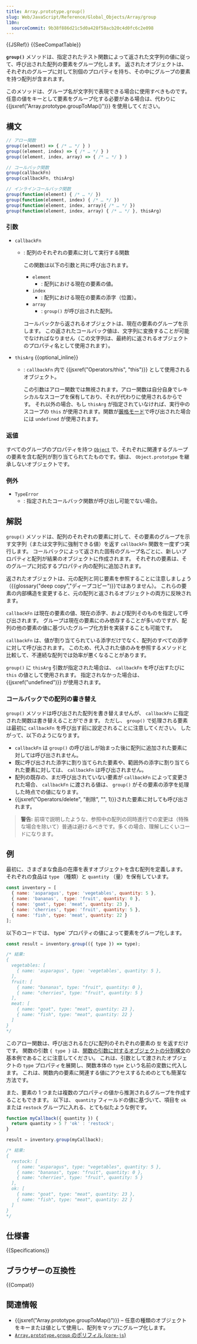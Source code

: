 ```yaml
---
title: Array.prototype.group()
slug: Web/JavaScript/Reference/Global_Objects/Array/group
l10n:
  sourceCommit: 9b38f886d21c5d0a428f58acb20c4d0fc6c2e098
---
```


{{JSRef}} {{SeeCompatTable}}

**`group()`** メソッドは、指定されたテスト関数によって返された文字列の値に従って、呼び出された配列の要素をグループ化します。
返されたオブジェクトは、それぞれのグループに対して別個のプロパティを持ち、その中にグループの要素を持つ配列が含まれます。

<!-- {{EmbedInteractiveExample("pages/js/array-groupby.html")}} -->

このメソッドは、グループ名が文字列で表現できる場合に使用すべきものです。
任意の値をキーとして要素をグループ化する必要がある場合は、代わりに {{jsxref("Array.prototype.groupToMap()")}} を使用してください。

## 構文

```js
// アロー関数
group((element) => { /* … */ } )
group((element, index) => { /* … */ } )
group((element, index, array) => { /* … */ } )

// コールバック関数
group(callbackFn)
group(callbackFn, thisArg)

// インラインコールバック関数
group(function(element) { /* … */ })
group(function(element, index) { /* … */ })
group(function(element, index, array){ /* … */ })
group(function(element, index, array) { /* … */ }, thisArg)
```

### 引数

- `callbackFn`

  - : 配列のそれぞれの要素に対して実行する関数

    この関数は以下の引数と共に呼び出されます。

    - `element`
      - : 配列における現在の要素の値。
    - `index`
      - : 配列における現在の要素の添字（位置）。
    - `array`
      - : `group()` が呼び出された配列。

    コールバックから返されるオブジェクトは、現在の要素のグループを示します。
    この返されたコールバック値は、文字列に変換することが可能でなければなりません（この文字列は、最終的に返されるオブジェクトのプロパティ名として使用されます）。

- `thisArg` {{optional_inline}}

  - : `callbackFn` 内で {{jsxref("Operators/this", "this")}} として使用されるオブジェクト。

    この引数はアロー関数では無視されます。アロー関数は自分自身でレキシカルなスコープを保有しており、それが代わりに使用されるからです。
    それ以外の場合、もし `thisArg` が指定されていなければ、実行中のスコープの `this` が使用されます。関数が[厳格モード](/ja/docs/Web/JavaScript/Reference/Strict_mode)で呼び出された場合には `undefined` が使用されます。

### 返値

すべてのグループのプロパティを持つ [`Object`](/ja/docs/Web/JavaScript/Reference/Global_Objects/Object) で、それぞれに関連するグループの要素を含む配列が割り当てられてたものです。値は、 `Object.prototype` を継承しないオブジェクトです。

### 例外

- `TypeError`
  - : 指定されたコールバック関数が呼び出し可能でない場合。

## 解説

`group()` メソッドは、配列のそれぞれの要素に対して、その要素のグループを示す文字列（または文字列に強制できる値）を返す `callbackFn` 関数を一度ずつ実行します。
コールバックによって返された固有のグループ名ごとに、新しいプロパティと配列が結果のオブジェクトに作成されます。
それぞれの要素は、そのグループに対応するプロパティ内の配列に追加されます。

返されたオブジェクトは、元の配列と同じ要素を参照することに注意しましょう（{{glossary("deep copy","ディープコピー")}}ではありません）。
これらの要素の内部構造を変更すると、元の配列と返されるオブジェクトの両方に反映されます。

`callbackFn` は現在の要素の値、現在の添字、および配列そのものを指定して呼び出されます。
グループは現在の要素にのみ依存することが多いのですが、配列の他の要素の値に基づいたグループ化方針を実装することも可能です。

`callbackFn` は、値が割り当てられている添字だけでなく、配列のすべての添字に対して呼び出されます。
このため、代入された値のみを参照するメソッドと比較して、不連続な配列では効率が悪くなることがあります。

`group()` に `thisArg` 引数が指定された場合は、 `callbackFn` を呼び出すたびに `this` の値として使用されます。
指定されなかった場合は、{{jsxref("undefined")}} が使用されます。

### コールバックでの配列の書き替え

`group()` メソッドは呼び出された配列を書き替えませんが、 `callbackFn` に指定された関数は書き替えることができます。
ただし、 `group()` で処理される要素は最初に `callbackFn` を呼び出す前に設定されることに注意してください。
したがって、以下のようになります。

- `callbackFn` は `group()` の呼び出しが始まった後に配列に追加された要素に対しては呼び出されません。
- 既に呼び出された添字に割り当てられた要素や、範囲外の添字に割り当てられた要素に対しては、 `callbackFn` は呼び出されません。
- 配列の既存の、まだ呼び出されていない要素が `callbackFn` によって変更された場合、 `callbackFn` に渡される値は、 `group()` がその要素の添字を処理した時点での値になります。
- {{jsxref("Operators/delete", "削除", "", 1)}}された要素に対しても呼び出されます。

> **警告:** 前項で説明したような、参照中の配列の同時進行での変更は（特殊な場合を除いて）普通は避けるべきです。多くの場合、理解しにくいコードになります。

## 例

最初に、さまざまな食品の在庫を表すオブジェクトを含む配列を定義します。
それぞれの食品は `type` （種類）と `quantity` （量）を保有しています。

```js
const inventory = [
  { name: 'asparagus', type: 'vegetables', quantity: 5 },
  { name: 'bananas',  type: 'fruit', quantity: 0 },
  { name: 'goat', type: 'meat', quantity: 23 },
  { name: 'cherries', type: 'fruit', quantity: 5 },
  { name: 'fish', type: 'meat', quantity: 22 }
];
```

以下のコードでは、 type` プロパティの値によって要素をグループ化します。

```js
const result = inventory.group(({ type }) => type);

/* 結果:
{
  vegetables: [
    { name: 'asparagus', type: 'vegetables', quantity: 5 },
  ],
  fruit: [
    { name: "bananas", type: "fruit", quantity: 0 },
    { name: "cherries", type: "fruit", quantity: 5 }
  ],
  meat: [
    { name: "goat", type: "meat", quantity: 23 },
    { name: "fish", type: "meat", quantity: 22 }
  ]
}
*/
```

このアロー関数は、呼び出されるたびに配列のそれぞれの要素の `型` を返すだけです。
関数の引数 `{ type }` は、[関数の引数に対するオブジェクトの分割構文](/ja/docs/Web/JavaScript/Reference/Operators/Destructuring_assignment#引数に指定されたオブジェクトの属性への参照)の基本例であることに注意してください。
これは、引数として渡されたオブジェクトの `type` プロパティを展開し、関数本体の `type` という名前の変数に代入します。
これは、関数内の要素に関連する値にアクセスするためのとても簡潔な方法です。

また、要素の 1 つまたは複数のプロパティの値から推測されるグループを作成することもできます。
以下は、 `quantity` フィールドの値に基づいて、項目を `ok` または `restock` グループに入れる、とても似たような例です。

```js
function myCallback({ quantity }) {
  return quantity > 5 ? 'ok' : 'restock';
}

result = inventory.group(myCallback);

/* 結果:
{
  restock: [
    { name: "asparagus", type: "vegetables", quantity: 5 },
    { name: "bananas", type: "fruit", quantity: 0 },
    { name: "cherries", type: "fruit", quantity: 5 }
  ],
  ok: [
    { name: "goat", type: "meat", quantity: 23 },
    { name: "fish", type: "meat", quantity: 22 }
  ]
}
*/
```

## 仕様書

{{Specifications}}

## ブラウザーの互換性

{{Compat}}

## 関連情報

- {{jsxref("Array.prototype.groupToMap()")}} – 任意の種類のオブジェクトをキーまたは値として使用し、配列をマップにグループ化します。
- [`Array.prototype.group` のポリフィル (`core-js`)](https://github.com/zloirock/core-js#array-grouping)
